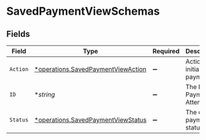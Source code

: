 # SavedPaymentViewSchemas


## Fields

| Field                                                                                          | Type                                                                                           | Required                                                                                       | Description                                                                                    |
| ---------------------------------------------------------------------------------------------- | ---------------------------------------------------------------------------------------------- | ---------------------------------------------------------------------------------------------- | ---------------------------------------------------------------------------------------------- |
| `Action`                                                                                       | [*operations.SavedPaymentViewAction](../../../pkg/models/operations/savedpaymentviewaction.md) | :heavy_minus_sign:                                                                             | Action after initializing payment                                                              |
| `ID`                                                                                           | **string*                                                                                      | :heavy_minus_sign:                                                                             | The ID for a Payment Attempt                                                                   |
| `Status`                                                                                       | [*operations.SavedPaymentViewStatus](../../../pkg/models/operations/savedpaymentviewstatus.md) | :heavy_minus_sign:                                                                             | The current payment status.                                                                    |